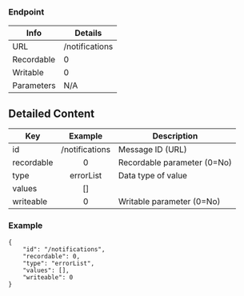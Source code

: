 # 



### Endpoint

| Info  | Details |
| ------------- | ------------- |
| URL   | /notifications   |
| Recordable   | 0   |
| Writable   | 0   |
| Parameters  | N/A  |

## Detailed Content

|  Key  | Example | Description |
| ------------- | :------: | ------------------------------ |
|  id | /notifications | Message ID (URL) |
|  recordable | 0 | Recordable parameter (0=No) |
|  type | errorList | Data type of value |
|  values | [] |  |
|  writeable | 0 | Writable parameter (0=No) |

### Example
```
{
    "id": "/notifications",
    "recordable": 0,
    "type": "errorList",
    "values": [],
    "writeable": 0
}
```
